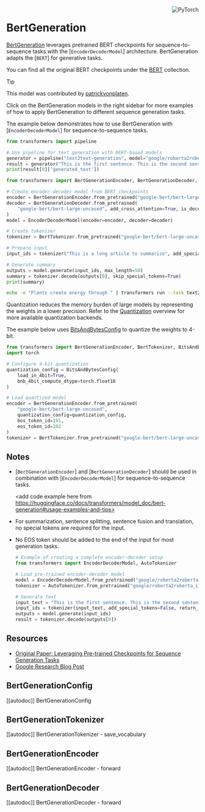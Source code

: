 <!--Copyright 2020 The HuggingFace Team. All rights reserved.

Licensed under the Apache License, Version 2.0 (the "License"); you may not use this file except in compliance with
the License. You may obtain a copy of the License at

http://www.apache.org/licenses/LICENSE-2.0

Unless required by applicable law or agreed to in writing, software distributed under the License is distributed on
an "AS IS" BASIS, WITHOUT WARRANTIES OR CONDITIONS OF ANY KIND, either express or implied. See the License for the
specific language governing permissions and limitations under the License.

⚠️ Note that this file is in Markdown but contain specific syntax for our doc-builder (similar to MDX) that may not be
rendered properly in your Markdown viewer.

-->

<div style="float: right;">
    <div class="flex flex-wrap space-x-1">
        <img alt="PyTorch" src="https://img.shields.io/badge/PyTorch-DE3412?style=flat&logo=pytorch&logoColor=white">
    </div>
</div>

# BertGeneration

[BertGeneration](https://huggingface.co/papers/1907.12461) leverages pretrained BERT checkpoints for sequence-to-sequence tasks with the [`EncoderDecoderModel`] architecture. BertGeneration adapts the [`BERT`] for generative tasks.


You can find all the original BERT checkpoints under the [BERT](https://huggingface.co/collections/google/bert-release-64ff5e7a4be99045d1896dbc) collection.

> [!TIP]
> This model was contributed by [patrickvonplaten](https://huggingface.co/patrickvonplaten).
>
> Click on the BertGeneration models in the right sidebar for more examples of how to apply BertGeneration to different sequence generation tasks.

The example below demonstrates how to use BertGeneration with [`EncoderDecoderModel`] for sequence-to-sequence tasks.

<hfoptions id="usage">
<hfoption id="Pipeline">

```python
from transformers import pipeline

# Use pipeline for text generation with BERT-based models
generator = pipeline("text2text-generation", model="google/roberta2roberta_L-24_discofuse")
result = generator("This is the first sentence. This is the second sentence.")
print(result[0]['generated_text'])
```

</hfoption>
<hfoption id="AutoModel">

```python
from transformers import BertGenerationEncoder, BertGenerationDecoder, BertTokenizer, EncoderDecoderModel

# Create encoder-decoder model from BERT checkpoints
encoder = BertGenerationEncoder.from_pretrained("google-bert/bert-large-uncased", bos_token_id=101, eos_token_id=102)
decoder = BertGenerationDecoder.from_pretrained(
    "google-bert/bert-large-uncased", add_cross_attention=True, is_decoder=True, bos_token_id=101, eos_token_id=102
)
model = EncoderDecoderModel(encoder=encoder, decoder=decoder)

# Create tokenizer
tokenizer = BertTokenizer.from_pretrained("google-bert/bert-large-uncased")

# Prepare input
input_ids = tokenizer("This is a long article to summarize", add_special_tokens=False, return_tensors="pt").input_ids

# Generate summary
outputs = model.generate(input_ids, max_length=50)
summary = tokenizer.decode(outputs[0], skip_special_tokens=True)
print(summary)
```

</hfoption>
<hfoption id="transformers CLI">

```bash
echo -e "Plants create energy through " | transformers run --task text2text-generation --model "google/roberta2roberta_L-24_discofuse" --device 0
```

</hfoption>
</hfoptions>

Quantization reduces the memory burden of large models by representing the weights in a lower precision. Refer to the [Quantization](../quantization/overview) overview for more available quantization backends.

The example below uses [BitsAndBytesConfig](../quantizationbitsandbytes) to quantize the weights to 4-bit.

```python
from transformers import BertGenerationEncoder, BertTokenizer, BitsAndBytesConfig
import torch

# Configure 4-bit quantization
quantization_config = BitsAndBytesConfig(
    load_in_4bit=True,
    bnb_4bit_compute_dtype=torch.float16
)

# Load quantized model
encoder = BertGenerationEncoder.from_pretrained(
    "google-bert/bert-large-uncased",
    quantization_config=quantization_config,
    bos_token_id=101,
    eos_token_id=102
)
tokenizer = BertTokenizer.from_pretrained("google-bert/bert-large-uncased")
```

## Notes

- [`BertGenerationEncoder`] and [`BertGenerationDecoder`] should be used in combination with [`EncoderDecoderModel`] for sequence-to-sequence tasks.
   
   <add code example here from https://huggingface.co/docs/transformers/model_doc/bert-generation#usage-examples-and-tips>
- For summarization, sentence splitting, sentence fusion and translation, no special tokens are required for the input.
- No EOS token should be added to the end of the input for most generation tasks.

   ```python
   # Example of creating a complete encoder-decoder setup
   from transformers import EncoderDecoderModel, AutoTokenizer
   
   # Load pre-trained encoder-decoder model
   model = EncoderDecoderModel.from_pretrained("google/roberta2roberta_L-24_discofuse")
   tokenizer = AutoTokenizer.from_pretrained("google/roberta2roberta_L-24_discofuse")
   
   # Generate text
   input_text = "This is the first sentence. This is the second sentence."
   input_ids = tokenizer(input_text, add_special_tokens=False, return_tensors="pt").input_ids
   outputs = model.generate(input_ids)
   result = tokenizer.decode(outputs[0])
   ```

## Resources

- [Original Paper: Leveraging Pre-trained Checkpoints for Sequence Generation Tasks](https://arxiv.org/abs/1907.12461)
- [Google Research Blog Post](https://ai.googleblog.com/2020/01/leveraging-bert-for-sequence-generation.html)

## BertGenerationConfig

[[autodoc]] BertGenerationConfig

## BertGenerationTokenizer

[[autodoc]] BertGenerationTokenizer
    - save_vocabulary

## BertGenerationEncoder

[[autodoc]] BertGenerationEncoder
    - forward

## BertGenerationDecoder

[[autodoc]] BertGenerationDecoder
    - forward